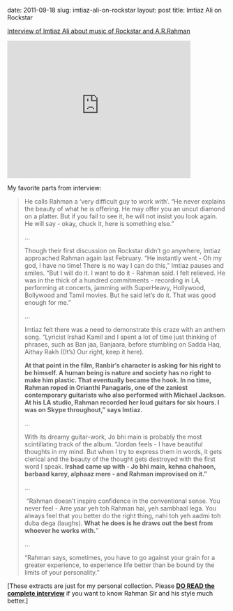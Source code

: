 date: 2011-09-18
slug: imtiaz-ali-on-rockstar
layout: post
title: Imtiaz Ali on Rockstar


<a href="http://mumbaimirror.com/article/82/20110918201109180317082491ebf989a/The-Rockstar-behind-the-music.html">Interview of Imtiaz Ali about music of Rockstar and A.R.Rahman</a><br/><p><iframe frameborder="0" src="http://www.youtube.com/embed/WWszhphGNh4" height="315" width="420"></iframe></p>

<p>My favorite parts from interview:</p>

<blockquote>

<p><span>He calls Rahman a ‘very difficult guy to work with’. “He never explains the beauty of what he is offering. He may offer you an uncut diamond on a platter. But if you fail to see it, he will not insist you look again. He will say - okay, chuck it, here is something else.”</span></p>

<p><span>&#8230;</span></p>

<p><span>Though their first discussion on Rockstar didn’t go anywhere, Imtiaz approached Rahman again last February. “He instantly went - Oh my god, I have no time! There is no way I can do this,” Imtiaz pauses and smiles. “But I will do it. I want to do it - Rahman said. I felt relieved. He was in the thick of a hundred commitments - recording in LA, performing at concerts, jamming with SuperHeavy, Hollywood, Bollywood and Tamil movies. But he said let’s do it. That was good enough for me.”</span></p>

<p><span>&#8230;</span></p>

<p><span><span>Imtiaz felt there was a need to demonstrate this craze with an anthem song. “Lyricist Irshad Kamil and I spent a lot of time just thinking of phrases, such as Ban jaa, Banjaara, before stumbling on Sadda Haq, Aithay Rakh ((It’s) Our right, keep it here).</span></span></p>

<p><span><span><strong><span>At that point in the film, Ranbir’s character is asking for his right to be himself. A human being is nature and society has no right to make him plastic. That eventually became the hook. In no time, Rahman roped in Orianthi Panagaris, one of the zaniest contemporary guitarists who also performed with Michael Jackson. At his LA studio, Rahman recorded her loud guitars for six hours. I was on Skype throughout,” says Imtiaz.</span></strong></span></span></p>

<p><span><span><span>&#8230;</span></span></span></p>

<p><span><span>With its dreamy guitar-work, Jo bhi main is probably the most scintillating track of the album. “Jordan feels - I have beautiful thoughts in my mind. But when I try to express them in words, it gets clerical and the beauty of the thought gets destroyed with the first word I speak. <strong><span><span>Irshad came up with - Jo bhi main, kehna chahoon, barbaad karey, alphaaz mere - and Rahman improvised on it.”</span></span></strong></span></span></p>

<p><span>&#8230;</span></p>

<p><span><span> “Rahman doesn’t inspire confidence in the conventional sense. You never feel - Arre yaar yeh toh Rahman hai, yeh sambhaal lega. You always feel that you better do the right thing, nahi toh yeh aadmi toh duba dega (laughs). <strong>What he does is he draws out the best from whoever he works with.</strong>”</span></span></p>

<p><span><span>&#8230;</span></span></p>

<p><span><span>“Rahman says, sometimes, you have to go against your grain for a greater experience, to experience life better than be bound by the limits of your personality.”</span></span></p>

</blockquote>

<p><span><span>[These extracts are just for my personal collection. Please <strong><a href="http://mumbaimirror.com/article/82/20110918201109180317082491ebf989a/The-Rockstar-behind-the-music.html" target="_blank">DO READ the complete interview</a></strong> if you want to know Rahman Sir and his style much better.]</span></span></p>
